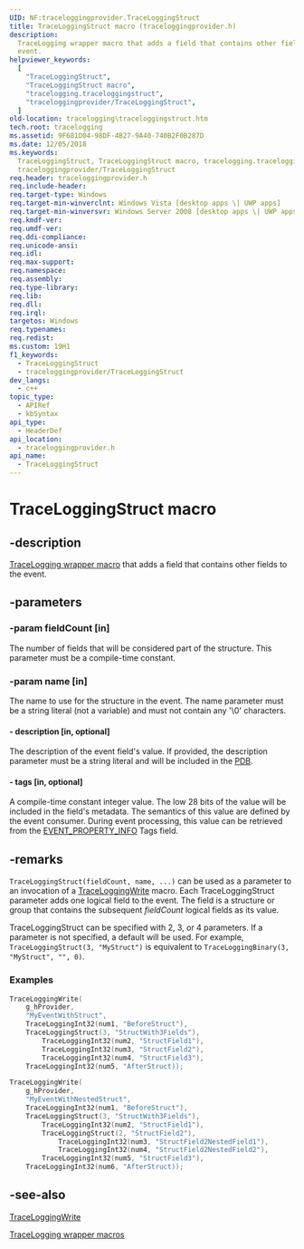 ```yaml
---
UID: NF:traceloggingprovider.TraceLoggingStruct
title: TraceLoggingStruct macro (traceloggingprovider.h)
description:
  TraceLogging wrapper macro that adds a field that contains other fields to the
  event.
helpviewer_keywords:
  [
    "TraceLoggingStruct",
    "TraceLoggingStruct macro",
    "tracelogging.traceloggingstruct",
    "traceloggingprovider/TraceLoggingStruct",
  ]
old-location: tracelogging\traceloggingstruct.htm
tech.root: tracelogging
ms.assetid: 9F681D04-98DF-4B27-9A40-740B2F0B287D
ms.date: 12/05/2018
ms.keywords:
  TraceLoggingStruct, TraceLoggingStruct macro, tracelogging.traceloggingstruct,
  traceloggingprovider/TraceLoggingStruct
req.header: traceloggingprovider.h
req.include-header:
req.target-type: Windows
req.target-min-winverclnt: Windows Vista [desktop apps \| UWP apps]
req.target-min-winversvr: Windows Server 2008 [desktop apps \| UWP apps]
req.kmdf-ver:
req.umdf-ver:
req.ddi-compliance:
req.unicode-ansi:
req.idl:
req.max-support:
req.namespace:
req.assembly:
req.type-library:
req.lib:
req.dll:
req.irql:
targetos: Windows
req.typenames:
req.redist:
ms.custom: 19H1
f1_keywords:
  - TraceLoggingStruct
  - traceloggingprovider/TraceLoggingStruct
dev_langs:
  - c++
topic_type:
  - APIRef
  - kbSyntax
api_type:
  - HeaderDef
api_location:
  - traceloggingprovider.h
api_name:
  - TraceLoggingStruct
---
```


# TraceLoggingStruct macro

## -description

[TraceLogging wrapper macro](/windows/desktop/tracelogging/tracelogging-wrapper-macros)
that adds a field that contains other fields to the event.

## -parameters

### -param fieldCount [in]

The number of fields that will be considered part of the structure. This
parameter must be a compile-time constant.

### -param name [in]

The name to use for the structure in the event. The name parameter must be a
string literal (not a variable) and must not contain any '\0' characters.

#### - description [in, optional]

The description of the event field's value. If provided, the description
parameter must be a string literal and will be included in the
[PDB](/windows-hardware/drivers/debugger/symbols).

#### - tags [in, optional]

A compile-time constant integer value. The low 28 bits of the value will be
included in the field's metadata. The semantics of this value are defined by the
event consumer. During event processing, this value can be retrieved from the
[EVENT_PROPERTY_INFO](../tdh/ns-tdh-event_property_info.md) Tags field.

## -remarks

`TraceLoggingStruct(fieldCount, name, ...)` can be used as a parameter to an
invocation of a
[TraceLoggingWrite](./nf-traceloggingprovider-traceloggingwrite.md) macro. Each
TraceLoggingStruct parameter adds one logical field to the event. The field is a
structure or group that contains the subsequent _fieldCount_ logical fields as
its value.

TraceLoggingStruct can be specified with 2, 3, or 4 parameters. If a parameter
is not specified, a default will be used. For example,
`TraceLoggingStruct(3, "MyStruct")` is equivalent to
`TraceLoggingBinary(3, "MyStruct", "", 0)`.

### Examples

```c
TraceLoggingWrite(
    g_hProvider,
    "MyEventWithStruct",
    TraceLoggingInt32(num1, "BeforeStruct"),
    TraceLoggingStruct(3, "StructWith3Fields"),
        TraceLoggingInt32(num2, "StructField1"),
        TraceLoggingInt32(num3, "StructField2"),
        TraceLoggingInt32(num4, "StructField3"),
    TraceLoggingInt32(num5, "AfterStruct));

TraceLoggingWrite(
    g_hProvider,
    "MyEventWithNestedStruct",
    TraceLoggingInt32(num1, "BeforeStruct"),
    TraceLoggingStruct(3, "StructWith3Fields"),
        TraceLoggingInt32(num2, "StructField1"),
        TraceLoggingStruct(2, "StructField2"),
            TraceLoggingInt32(num3, "StructField2NestedField1"),
            TraceLoggingInt32(num4, "StructField2NestedField2"),
        TraceLoggingInt32(num5, "StructField3"),
    TraceLoggingInt32(num6, "AfterStruct));
```

## -see-also

[TraceLoggingWrite](./nf-traceloggingprovider-traceloggingwrite.md)

[TraceLogging wrapper macros](/windows/desktop/tracelogging/tracelogging-wrapper-macros)
